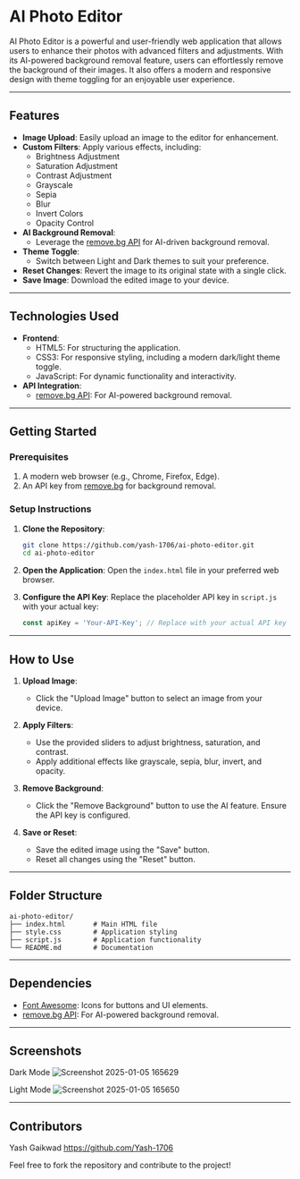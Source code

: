 # AI Photo Editor

AI Photo Editor is a powerful and user-friendly web application that allows users to enhance their photos with advanced filters and adjustments. With its AI-powered background removal feature, users can effortlessly remove the background of their images. It also offers a modern and responsive design with theme toggling for an enjoyable user experience.

---

## **Features**

- **Image Upload**: Easily upload an image to the editor for enhancement.
- **Custom Filters**: Apply various effects, including:
  - Brightness Adjustment
  - Saturation Adjustment
  - Contrast Adjustment
  - Grayscale
  - Sepia
  - Blur
  - Invert Colors
  - Opacity Control
- **AI Background Removal**:
  - Leverage the [remove.bg API](https://www.remove.bg/) for AI-driven background removal.
- **Theme Toggle**:
  - Switch between Light and Dark themes to suit your preference.
- **Reset Changes**: Revert the image to its original state with a single click.
- **Save Image**: Download the edited image to your device.

---

## **Technologies Used**

- **Frontend**:
  - HTML5: For structuring the application.
  - CSS3: For responsive styling, including a modern dark/light theme toggle.
  - JavaScript: For dynamic functionality and interactivity.
- **API Integration**:
  - [remove.bg API](https://www.remove.bg/api): For AI-powered background removal.

---

## **Getting Started**

### **Prerequisites**

1. A modern web browser (e.g., Chrome, Firefox, Edge).
2. An API key from [remove.bg](https://www.remove.bg/) for background removal.

### **Setup Instructions**

1. **Clone the Repository**:
   ```bash
   git clone https://github.com/yash-1706/ai-photo-editor.git
   cd ai-photo-editor
   ```

2. **Open the Application**:
   Open the `index.html` file in your preferred web browser.

3. **Configure the API Key**:
   Replace the placeholder API key in `script.js` with your actual key:
   ```javascript
   const apiKey = 'Your-API-Key'; // Replace with your actual API key
   ```

---

## **How to Use**

1. **Upload Image**:
   - Click the "Upload Image" button to select an image from your device.

2. **Apply Filters**:
   - Use the provided sliders to adjust brightness, saturation, and contrast.
   - Apply additional effects like grayscale, sepia, blur, invert, and opacity.

3. **Remove Background**:
   - Click the "Remove Background" button to use the AI feature. Ensure the API key is configured.

4. **Save or Reset**:
   - Save the edited image using the "Save" button.
   - Reset all changes using the "Reset" button.

---

## **Folder Structure**

```plaintext
ai-photo-editor/
├── index.html       # Main HTML file
├── style.css        # Application styling
├── script.js        # Application functionality
└── README.md        # Documentation
```

---

## **Dependencies**

- [Font Awesome](https://fontawesome.com/): Icons for buttons and UI elements.
- [remove.bg API](https://www.remove.bg/api): For AI-powered background removal.

---

## **Screenshots**

Dark Mode
![Screenshot 2025-01-05 165629](https://github.com/user-attachments/assets/aa44dbef-9b4a-4880-ae6f-19df1229e0cb)

Light Mode
![Screenshot 2025-01-05 165650](https://github.com/user-attachments/assets/f307170b-5dab-458f-b3a6-c188c21956f7)


---

## **Contributors**

Yash Gaikwad
https://github.com/Yash-1706

Feel free to fork the repository and contribute to the project!

